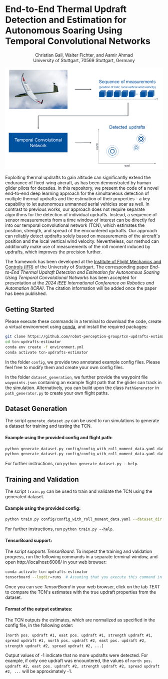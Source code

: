 # End-to-End Thermal Updraft Detection and Estimation for Autonomous Soaring Using Temporal Convolutional Networks
<p align="center">
	Christian Gall, Walter Fichter, and Aamir Ahmad <br>
	University of Stuttgart, 70569 Stuttgart, Germany <br>
</p>

![Overview of the proposed method](TCN_updrafts_estimator_overview.png)

Exploiting thermal updrafts to gain altitude can significantly extend the endurance of fixed-wing aircraft, as has been demonstrated by human glider pilots for decades. In this repository, we present the code of a novel end-to-end deep learning approach for the simultaneous detection of multiple thermal updrafts and the estimation of their properties - a key capability to let autonomous unmanned aerial vehicles soar as well. In contrast to previous works, our approach does not require separate algorithms for the detection of individual updrafts. Instead, a sequence of sensor measurements from a time window of interest can be directly fed into our temporal convolutional network (TCN), which estimates the position, strength, and spread of the encountered updrafts. Our approach can reliably detect updrafts solely based on measurements of the aircraft's position and the local vertical wind velocity. Nevertheless, our method can additionally make use of measurements of the roll moment induced by updrafts, which improves the precision further.

The framework has been developed at the [Institute of Flight Mechanics and Controls (iFR)](https://www.ifr.uni-stuttgart.de/en) of the University of Stuttgart. The corresponding paper *End-to-End Thermal Updraft Detection and Estimation for Autonomous Soaring Using Temporal Convolutional Networks* has been accepted for presentation at the *2024 IEEE International Conference on Robotics and Automation (ICRA)*. The citation information will be added once the paper has been published.

## Getting Started
Please execute these commands in a terminal to download the code, create a virtual environment using [conda](https://docs.anaconda.com/free/miniconda/index.html), and install the required packages:

```bash
git clone https://github.com/robot-perception-group/tcn-updrafts-estimator.git
cd tcn-updrafts-estimator
conda env create -f environment.yml
conda activate tcn-updrafts-estimator
```

In the folder `config`, we provide two annotated example config files. Please feel free to modify them and create your own config files. 

In the folder `dataset_generation`, we further provide the waypoint file `waypoints.json` containing an example flight path that the glider can track in the simulation. Alternatively, you can build upon the class `PathGenerator` in `path_generator.py` to create your own flight paths.

## Dataset Generation
The script `generate_dataset.py` can be used to run simulations to generate a dataset for training and testing the TCN. 

#### Example using the provided config and flight path:

```bash
python generate_dataset.py config/config_with_roll_moment_data.yaml dataset_generation/waypoints.json --index_start 0 --index_end 39999 --output_dir datasets --dataset_name v1 --sub_folder train --transform_path  # Generates a training set
python generate_dataset.py config/config_with_roll_moment_data.yaml dataset_generation/waypoints.json --index_start 0 --index_end 9999 --output_dir datasets --dataset_name v1 --sub_folder val --transform_path  # Generates a validation set
```

For further instructions, run `python generate_dataset.py --help`.


## Training and Validation
The script `train.py` can be used to train and validate the TCN using the generated dataset.

#### Example using the provided config:

```bash
python train.py config/config_with_roll_moment_data.yaml --dataset_dir datasets/v1 --checkpoints_folder checkpoints --models_folder models
```

For further instructions, run `python train.py --help`.

#### TensorBoard support:

The script supports *TensorBoard*. To inspect the training and validation progress, run the following commands in a separate terminal window, and open http://localhost:6006/ in your web browser:

```bash
conda activate tcn-updrafts-estimator
tensorboard --logdir=runs  # Assuming that you execute this command in the code directory
``` 
Once you can see *TensorBoard* in your web browser, click on the tab *TEXT* to compare the TCN's estimates with the true updraft properties from the dataset. 

#### Format of the output estimates:

The TCN outputs the estimates, which are normalized as specified in the config file, in the following order:

`[north pos. updraft #1, east pos. updraft #1, strength updraft #1, spread updraft #1, north pos. updraft #2, east pos. updraft #2, strength updraft #2, spread updraft #2, ...]`

Output values of -1 indicate that no more updrafts were detected. For example, if only one updraft was encountered, the values of `north pos. updraft #2, east pos. updraft #2, strength updraft #2, spread updraft #2, ...` will be approximately -1.
